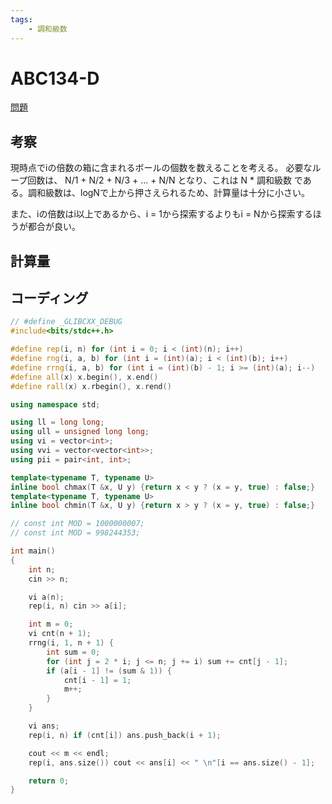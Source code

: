 ```yaml
---
tags:
    - 調和級数
---
```


# ABC134-D

[問題](https://atcoder.jp/contests/abc134/tasks/abc134_d)

## 考察

現時点でiの倍数の箱に含まれるボールの個数を数えることを考える。
必要なループ回数は、
N/1 + N/2 + N/3 + ... + N/N
となり、これは
N \* 調和級数
である。調和級数は、logNで上から押さえられるため、計算量は十分に小さい。

また、iの倍数はi以上であるから、i = 1から探索するよりもi = Nから探索するほうが都合が良い。

## 計算量

## コーディング

```cpp
// #define _GLIBCXX_DEBUG
#include<bits/stdc++.h>

#define rep(i, n) for (int i = 0; i < (int)(n); i++)
#define rng(i, a, b) for (int i = (int)(a); i < (int)(b); i++)
#define rrng(i, a, b) for (int i = (int)(b) - 1; i >= (int)(a); i--)
#define all(x) x.begin(), x.end()
#define rall(x) x.rbegin(), x.rend()

using namespace std;

using ll = long long;
using ull = unsigned long long;
using vi = vector<int>;
using vvi = vector<vector<int>>;
using pii = pair<int, int>;

template<typename T, typename U>
inline bool chmax(T &x, U y) {return x < y ? (x = y, true) : false;}
template<typename T, typename U>
inline bool chmin(T &x, U y) {return x > y ? (x = y, true) : false;}

// const int MOD = 1000000007;
// const int MOD = 998244353;

int main()
{
    int n;
    cin >> n;

    vi a(n);
    rep(i, n) cin >> a[i];

    int m = 0;
    vi cnt(n + 1);
    rrng(i, 1, n + 1) {
        int sum = 0;
        for (int j = 2 * i; j <= n; j += i) sum += cnt[j - 1];
        if (a[i - 1] != (sum & 1)) {
            cnt[i - 1] = 1;
            m++;
        }
    }

    vi ans;
    rep(i, n) if (cnt[i]) ans.push_back(i + 1);

    cout << m << endl;
    rep(i, ans.size()) cout << ans[i] << " \n"[i == ans.size() - 1];

    return 0;
}
```
